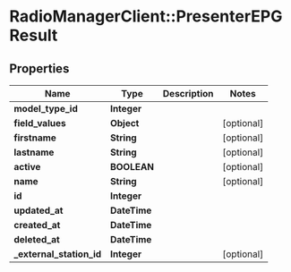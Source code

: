 # RadioManagerClient::PresenterEPGResult

## Properties
Name | Type | Description | Notes
------------ | ------------- | ------------- | -------------
**model_type_id** | **Integer** |  | 
**field_values** | **Object** |  | [optional] 
**firstname** | **String** |  | [optional] 
**lastname** | **String** |  | [optional] 
**active** | **BOOLEAN** |  | [optional] 
**name** | **String** |  | [optional] 
**id** | **Integer** |  | 
**updated_at** | **DateTime** |  | 
**created_at** | **DateTime** |  | 
**deleted_at** | **DateTime** |  | 
**_external_station_id** | **Integer** |  | [optional] 



